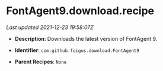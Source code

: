 # FontAgent9.download.recipe

_Last updated 2021-12-23 19:58:07Z_

- **Description**: Downloads the latest version of FontAgent 9.

- **Identifier**: `com.github.foigus.download.FontAgent9`

- **Parent Recipes**: `None`